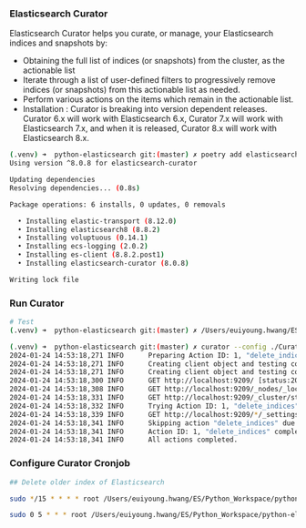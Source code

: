
### Elasticsearch Curator

Elasticsearch Curator helps you curate, or manage, your Elasticsearch indices and snapshots by:
- Obtaining the full list of indices (or snapshots) from the cluster, as the actionable list
- Iterate through a list of user-defined filters to progressively remove indices (or snapshots) from this actionable list as needed.
- Perform various actions on the items which remain in the actionable list.
- Installation : Curator is breaking into version dependent releases. Curator 6.x will work with Elasticsearch 6.x, Curator 7.x will work with Elasticsearch 7.x, and when it is released, Curator 8.x will work with Elasticsearch 8.x.
```bash
(.venv) ➜  python-elasticsearch git:(master) ✗ poetry add elasticsearch-curator       
Using version ^8.0.8 for elasticsearch-curator

Updating dependencies
Resolving dependencies... (0.8s)

Package operations: 6 installs, 0 updates, 0 removals

  • Installing elastic-transport (8.12.0)
  • Installing elasticsearch8 (8.8.2)
  • Installing voluptuous (0.14.1)
  • Installing ecs-logging (2.0.2)
  • Installing es-client (8.8.2.post1)
  • Installing elasticsearch-curator (8.0.8)

Writing lock file
```


### Run Curator
```bash
# Test
(.venv) ➜  python-elasticsearch git:(master) ✗ /Users/euiyoung.hwang/ES/Python_Workspace/python-elasticsearch/.venv/bin/curator --config  /Users/euiyoung.hwang/ES/Python_Workspace/python-elasticsearch/Curator/curator-config.yml --dry-run  /Users/euiyoung.hwang/ES/Python_Workspace/python-elasticsearch/Curator/delete-indices.yml

(.venv) ➜  python-elasticsearch git:(master) ✗ curator --config ./Curator/curator-config.yml --dry-run ./Curator/delete-indices.yml
2024-01-24 14:53:18,271 INFO      Preparing Action ID: 1, "delete_indices"
2024-01-24 14:53:18,271 INFO      Creating client object and testing connection
2024-01-24 14:53:18,271 INFO      Creating client object and testing connection
2024-01-24 14:53:18,300 INFO      GET http://localhost:9209/ [status:200 duration:0.028s]
2024-01-24 14:53:18,308 INFO      GET http://localhost:9209/_nodes/_local [status:200 duration:0.008s]
2024-01-24 14:53:18,331 INFO      GET http://localhost:9209/_cluster/state/master_node [status:200 duration:0.023s]
2024-01-24 14:53:18,332 INFO      Trying Action ID: 1, "delete_indices": No description given
2024-01-24 14:53:18,339 INFO      GET http://localhost:9209/*/_settings?expand_wildcards=open,closed [status:200 duration:0.007s]
2024-01-24 14:53:18,341 INFO      Skipping action "delete_indices" due to empty list: <class 'curator.exceptions.NoIndices'>
2024-01-24 14:53:18,341 INFO      Action ID: 1, "delete_indices" completed.
2024-01-24 14:53:18,341 INFO      All actions completed.
```


### Configure Curator Cronjob
```bash
## Delete older index of Elasticsearch

sudo */15 * * * * root /Users/euiyoung.hwang/ES/Python_Workspace/python-elasticsearch/.venv/bin/curator --config  /Users/euiyoung.hwang/ES/Python_Workspace/python-elasticsearch/Curator/curator-config.yml --dry-run  /Users/euiyoung.hwang/ES/Python_Workspace/python-elasticsearch/Curator/delete-indices.yml

sudo 0 5 * * * root /Users/euiyoung.hwang/ES/Python_Workspace/python-elasticsearch/.venv/bin/curator --config  /Users/euiyoung.hwang/ES/Python_Workspace/python-elasticsearch/Curator/curator-config.yml /Users/euiyoung.hwang/ES/Python_Workspace/python-elasticsearch/Curator/delete-indices.yml

```